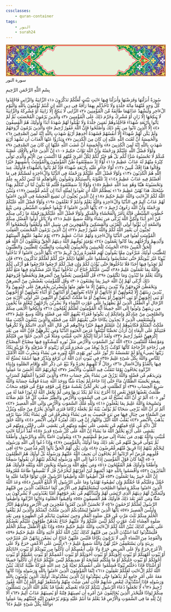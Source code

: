 ```yaml
---
cssclasses:
    - quran-container
tags:
    - النور
    - surah24
---
```

<div class="quran-container">
<span class="second-border"></span>
<span class="border"></span>
<div class="head-container">
<img src="https://raw.githubusercontent.com/LORDyyyyy/obsidian-the_quran_vault/main/src/webview/surah_head.png" height=100>
<div class="surah-name">
<span class="surah-name-fnt">سورة النور</span>
</div>
</div>
<div class="quran-content">
<div class="name-of-god"> <p> بِسْمِ اللَّهِ الرَّحْمَنِ الرَّحِيمِ </p></div>
<p>
<span class="sign" id="f1">سُورَةٌ أَنزَلْنَهَا وَفَرَضْنَهَا وَأَنزَلْنَا فِيهَا ءَايَتٍ بَيِّنَتٍ لَّعَلَّكُمْ تَذَكَّرُونَ <span>﴿</span>١<span>﴾</span></span>
<span class="sign" id="f2">الزَّانِيَةُ وَالزَّانِى فَاجْلِدُوا كُلَّ وَحِدٍ مِّنْهُمَا مِائَةَ جَلْدَةٍ وَلَا تَأْخُذْكُم بِهِمَا رَأْفَةٌ فِى دِينِ اللَّهِ إِن كُنتُمْ تُؤْمِنُونَ بِاللَّهِ وَالْيَوْمِ الْءَاخِرِ وَلْيَشْهَدْ عَذَابَهُمَا طَائِفَةٌ مِّنَ الْمُؤْمِنِينَ <span>﴿</span>٢<span>﴾</span></span>
<span class="sign" id="f3">الزَّانِى لَا يَنكِحُ إِلَّا زَانِيَةً أَوْ مُشْرِكَةً وَالزَّانِيَةُ لَا يَنكِحُهَا إِلَّا زَانٍ أَوْ مُشْرِكٌ وَحُرِّمَ ذَلِكَ عَلَى الْمُؤْمِنِينَ <span>﴿</span>٣<span>﴾</span></span>
<span class="sign" id="f4">وَالَّذِينَ يَرْمُونَ الْمُحْصَنَتِ ثُمَّ لَمْ يَأْتُوا بِأَرْبَعَةِ شُهَدَاءَ فَاجْلِدُوهُمْ ثَمَنِينَ جَلْدَةً وَلَا تَقْبَلُوا لَهُمْ شَهَدَةً أَبَدًا وَأُولَئِكَ هُمُ الْفَسِقُونَ <span>﴿</span>٤<span>﴾</span></span>
<span class="sign" id="f5">إِلَّا الَّذِينَ تَابُوا مِن بَعْدِ ذَلِكَ وَأَصْلَحُوا فَإِنَّ اللَّهَ غَفُورٌ رَّحِيمٌ <span>﴿</span>٥<span>﴾</span></span>
<span class="sign" id="f6">وَالَّذِينَ يَرْمُونَ أَزْوَجَهُمْ وَلَمْ يَكُن لَّهُمْ شُهَدَاءُ إِلَّا أَنفُسُهُمْ فَشَهَدَةُ أَحَدِهِمْ أَرْبَعُ شَهَدَتٍ بِاللَّهِ إِنَّهُ لَمِنَ الصَّدِقِينَ <span>﴿</span>٦<span>﴾</span></span>
<span class="sign" id="f7">وَالْخَمِسَةُ أَنَّ لَعْنَتَ اللَّهِ عَلَيْهِ إِن كَانَ مِنَ الْكَذِبِينَ <span>﴿</span>٧<span>﴾</span></span>
<span class="sign" id="f8">وَيَدْرَؤُا عَنْهَا الْعَذَابَ أَن تَشْهَدَ أَرْبَعَ شَهَدَتٍ بِاللَّهِ إِنَّهُ لَمِنَ الْكَذِبِينَ <span>﴿</span>٨<span>﴾</span></span>
<span class="sign" id="f9">وَالْخَمِسَةَ أَنَّ غَضَبَ اللَّهِ عَلَيْهَا إِن كَانَ مِنَ الصَّدِقِينَ <span>﴿</span>٩<span>﴾</span></span>
<span class="sign" id="f10">وَلَوْلَا فَضْلُ اللَّهِ عَلَيْكُمْ وَرَحْمَتُهُ وَأَنَّ اللَّهَ تَوَّابٌ حَكِيمٌ <span>﴿</span>١۰<span>﴾</span></span>
<span class="sign" id="f11">إِنَّ الَّذِينَ جَاءُو بِالْإِفْكِ عُصْبَةٌ مِّنكُمْ لَا تَحْسَبُوهُ شَرًّا لَّكُم بَلْ هُوَ خَيْرٌ لَّكُمْ لِكُلِّ امْرِئٍ مِّنْهُم مَّا اكْتَسَبَ مِنَ الْإِثْمِ وَالَّذِى تَوَلَّى كِبْرَهُ مِنْهُمْ لَهُ عَذَابٌ عَظِيمٌ <span>﴿</span>١١<span>﴾</span></span>
<span class="sign" id="f12">لَّوْلَا إِذْ سَمِعْتُمُوهُ ظَنَّ الْمُؤْمِنُونَ وَالْمُؤْمِنَتُ بِأَنفُسِهِمْ خَيْرًا وَقَالُوا هَذَا إِفْكٌ مُّبِينٌ <span>﴿</span>١٢<span>﴾</span></span>
<span class="sign" id="f13">لَّوْلَا جَاءُو عَلَيْهِ بِأَرْبَعَةِ شُهَدَاءَ فَإِذْ لَمْ يَأْتُوا بِالشُّهَدَاءِ فَأُولَئِكَ عِندَ اللَّهِ هُمُ الْكَذِبُونَ <span>﴿</span>١٣<span>﴾</span></span>
<span class="sign" id="f14">وَلَوْلَا فَضْلُ اللَّهِ عَلَيْكُمْ وَرَحْمَتُهُ فِى الدُّنْيَا وَالْءَاخِرَةِ لَمَسَّكُمْ فِى مَا أَفَضْتُمْ فِيهِ عَذَابٌ عَظِيمٌ <span>﴿</span>١٤<span>﴾</span></span>
<span class="sign" id="f15">إِذْ تَلَقَّوْنَهُ بِأَلْسِنَتِكُمْ وَتَقُولُونَ بِأَفْوَاهِكُم مَّا لَيْسَ لَكُم بِهِ عِلْمٌ وَتَحْسَبُونَهُ هَيِّنًا وَهُوَ عِندَ اللَّهِ عَظِيمٌ <span>﴿</span>١٥<span>﴾</span></span>
<span class="sign" id="f16">وَلَوْلَا إِذْ سَمِعْتُمُوهُ قُلْتُم مَّا يَكُونُ لَنَا أَن نَّتَكَلَّمَ بِهَذَا سُبْحَنَكَ هَذَا بُهْتَنٌ عَظِيمٌ <span>﴿</span>١٦<span>﴾</span></span>
<span class="sign" id="f17">يَعِظُكُمُ اللَّهُ أَن تَعُودُوا لِمِثْلِهِ أَبَدًا إِن كُنتُم مُّؤْمِنِينَ <span>﴿</span>١٧<span>﴾</span></span>
<span class="sign" id="f18">وَيُبَيِّنُ اللَّهُ لَكُمُ الْءَايَتِ وَاللَّهُ عَلِيمٌ حَكِيمٌ <span>﴿</span>١٨<span>﴾</span></span>
<span class="sign" id="f19">إِنَّ الَّذِينَ يُحِبُّونَ أَن تَشِيعَ الْفَحِشَةُ فِى الَّذِينَ ءَامَنُوا لَهُمْ عَذَابٌ أَلِيمٌ فِى الدُّنْيَا وَالْءَاخِرَةِ وَاللَّهُ يَعْلَمُ وَأَنتُمْ لَا تَعْلَمُونَ <span>﴿</span>١٩<span>﴾</span></span>
<span class="sign" id="f20">وَلَوْلَا فَضْلُ اللَّهِ عَلَيْكُمْ وَرَحْمَتُهُ وَأَنَّ اللَّهَ رَءُوفٌ رَّحِيمٌ <span>﴿</span>٢۰<span>﴾</span></span>
<span class="sign" id="f21">يَأَيُّهَا الَّذِينَ ءَامَنُوا لَا تَتَّبِعُوا خُطُوَتِ الشَّيْطَنِ وَمَن يَتَّبِعْ خُطُوَتِ الشَّيْطَنِ فَإِنَّهُ يَأْمُرُ بِالْفَحْشَاءِ وَالْمُنكَرِ وَلَوْلَا فَضْلُ اللَّهِ عَلَيْكُمْ وَرَحْمَتُهُ مَا زَكَى مِنكُم مِّنْ أَحَدٍ أَبَدًا وَلَكِنَّ اللَّهَ يُزَكِّى مَن يَشَاءُ وَاللَّهُ سَمِيعٌ عَلِيمٌ <span>﴿</span>٢١<span>﴾</span></span>
<span class="sign" id="f22">وَلَا يَأْتَلِ أُولُوا الْفَضْلِ مِنكُمْ وَالسَّعَةِ أَن يُؤْتُوا أُولِى الْقُرْبَى وَالْمَسَكِينَ وَالْمُهَجِرِينَ فِى سَبِيلِ اللَّهِ وَلْيَعْفُوا وَلْيَصْفَحُوا أَلَا تُحِبُّونَ أَن يَغْفِرَ اللَّهُ لَكُمْ وَاللَّهُ غَفُورٌ رَّحِيمٌ <span>﴿</span>٢٢<span>﴾</span></span>
<span class="sign" id="f23">إِنَّ الَّذِينَ يَرْمُونَ الْمُحْصَنَتِ الْغَفِلَتِ الْمُؤْمِنَتِ لُعِنُوا فِى الدُّنْيَا وَالْءَاخِرَةِ وَلَهُمْ عَذَابٌ عَظِيمٌ <span>﴿</span>٢٣<span>﴾</span></span>
<span class="sign" id="f24">يَوْمَ تَشْهَدُ عَلَيْهِمْ أَلْسِنَتُهُمْ وَأَيْدِيهِمْ وَأَرْجُلُهُم بِمَا كَانُوا يَعْمَلُونَ <span>﴿</span>٢٤<span>﴾</span></span>
<span class="sign" id="f25">يَوْمَئِذٍ يُوَفِّيهِمُ اللَّهُ دِينَهُمُ الْحَقَّ وَيَعْلَمُونَ أَنَّ اللَّهَ هُوَ الْحَقُّ الْمُبِينُ <span>﴿</span>٢٥<span>﴾</span></span>
<span class="sign" id="f26">الْخَبِيثَتُ لِلْخَبِيثِينَ وَالْخَبِيثُونَ لِلْخَبِيثَتِ وَالطَّيِّبَتُ لِلطَّيِّبِينَ وَالطَّيِّبُونَ لِلطَّيِّبَتِ أُولَئِكَ مُبَرَّءُونَ مِمَّا يَقُولُونَ لَهُم مَّغْفِرَةٌ وَرِزْقٌ كَرِيمٌ <span>﴿</span>٢٦<span>﴾</span></span>
<span class="sign" id="f27">يَأَيُّهَا الَّذِينَ ءَامَنُوا لَا تَدْخُلُوا بُيُوتًا غَيْرَ بُيُوتِكُمْ حَتَّى تَسْتَأْنِسُوا وَتُسَلِّمُوا عَلَى أَهْلِهَا ذَلِكُمْ خَيْرٌ لَّكُمْ لَعَلَّكُمْ تَذَكَّرُونَ <span>﴿</span>٢٧<span>﴾</span></span>
<span class="sign" id="f28">فَإِن لَّمْ تَجِدُوا فِيهَا أَحَدًا فَلَا تَدْخُلُوهَا حَتَّى يُؤْذَنَ لَكُمْ وَإِن قِيلَ لَكُمُ ارْجِعُوا فَارْجِعُوا هُوَ أَزْكَى لَكُمْ وَاللَّهُ بِمَا تَعْمَلُونَ عَلِيمٌ <span>﴿</span>٢٨<span>﴾</span></span>
<span class="sign" id="f29">لَّيْسَ عَلَيْكُمْ جُنَاحٌ أَن تَدْخُلُوا بُيُوتًا غَيْرَ مَسْكُونَةٍ فِيهَا مَتَعٌ لَّكُمْ وَاللَّهُ يَعْلَمُ مَا تُبْدُونَ وَمَا تَكْتُمُونَ <span>﴿</span>٢٩<span>﴾</span></span>
<span class="sign" id="f30">قُل لِّلْمُؤْمِنِينَ يَغُضُّوا مِنْ أَبْصَرِهِمْ وَيَحْفَظُوا فُرُوجَهُمْ ذَلِكَ أَزْكَى لَهُمْ إِنَّ اللَّهَ خَبِيرٌ بِمَا يَصْنَعُونَ <span>﴿</span>٣۰<span>﴾</span></span>
<span class="sign" id="f31">وَقُل لِّلْمُؤْمِنَتِ يَغْضُضْنَ مِنْ أَبْصَرِهِنَّ وَيَحْفَظْنَ فُرُوجَهُنَّ وَلَا يُبْدِينَ زِينَتَهُنَّ إِلَّا مَا ظَهَرَ مِنْهَا وَلْيَضْرِبْنَ بِخُمُرِهِنَّ عَلَى جُيُوبِهِنَّ وَلَا يُبْدِينَ زِينَتَهُنَّ إِلَّا لِبُعُولَتِهِنَّ أَوْ ءَابَائِهِنَّ أَوْ ءَابَاءِ بُعُولَتِهِنَّ أَوْ أَبْنَائِهِنَّ أَوْ أَبْنَاءِ بُعُولَتِهِنَّ أَوْ إِخْوَنِهِنَّ أَوْ بَنِى إِخْوَنِهِنَّ أَوْ بَنِى أَخَوَتِهِنَّ أَوْ نِسَائِهِنَّ أَوْ مَا مَلَكَتْ أَيْمَنُهُنَّ أَوِ التَّبِعِينَ غَيْرِ أُولِى الْإِرْبَةِ مِنَ الرِّجَالِ أَوِ الطِّفْلِ الَّذِينَ لَمْ يَظْهَرُوا عَلَى عَوْرَتِ النِّسَاءِ وَلَا يَضْرِبْنَ بِأَرْجُلِهِنَّ لِيُعْلَمَ مَا يُخْفِينَ مِن زِينَتِهِنَّ وَتُوبُوا إِلَى اللَّهِ جَمِيعًا أَيُّهَ الْمُؤْمِنُونَ لَعَلَّكُمْ تُفْلِحُونَ <span>﴿</span>٣١<span>﴾</span></span>
<span class="sign" id="f32">وَأَنكِحُوا الْأَيَمَى مِنكُمْ وَالصَّلِحِينَ مِنْ عِبَادِكُمْ وَإِمَائِكُمْ إِن يَكُونُوا فُقَرَاءَ يُغْنِهِمُ اللَّهُ مِن فَضْلِهِ وَاللَّهُ وَسِعٌ عَلِيمٌ <span>﴿</span>٣٢<span>﴾</span></span>
<span class="sign" id="f33">وَلْيَسْتَعْفِفِ الَّذِينَ لَا يَجِدُونَ نِكَاحًا حَتَّى يُغْنِيَهُمُ اللَّهُ مِن فَضْلِهِ وَالَّذِينَ يَبْتَغُونَ الْكِتَبَ مِمَّا مَلَكَتْ أَيْمَنُكُمْ فَكَاتِبُوهُمْ إِنْ عَلِمْتُمْ فِيهِمْ خَيْرًا وَءَاتُوهُم مِّن مَّالِ اللَّهِ الَّذِى ءَاتَىكُمْ وَلَا تُكْرِهُوا فَتَيَتِكُمْ عَلَى الْبِغَاءِ إِنْ أَرَدْنَ تَحَصُّنًا لِّتَبْتَغُوا عَرَضَ الْحَيَوةِ الدُّنْيَا وَمَن يُكْرِههُّنَّ فَإِنَّ اللَّهَ مِن بَعْدِ إِكْرَهِهِنَّ غَفُورٌ رَّحِيمٌ <span>﴿</span>٣٣<span>﴾</span></span>
<span class="sign" id="f34">وَلَقَدْ أَنزَلْنَا إِلَيْكُمْ ءَايَتٍ مُّبَيِّنَتٍ وَمَثَلًا مِّنَ الَّذِينَ خَلَوْا مِن قَبْلِكُمْ وَمَوْعِظَةً لِّلْمُتَّقِينَ <span>﴿</span>٣٤<span>﴾</span></span>
<span class="sign" id="f35">اللَّهُ نُورُ السَّمَوَتِ وَالْأَرْضِ مَثَلُ نُورِهِ كَمِشْكَوةٍ فِيهَا مِصْبَاحٌ الْمِصْبَاحُ فِى زُجَاجَةٍ الزُّجَاجَةُ كَأَنَّهَا كَوْكَبٌ دُرِّىٌّ يُوقَدُ مِن شَجَرَةٍ مُّبَرَكَةٍ زَيْتُونَةٍ لَّا شَرْقِيَّةٍ وَلَا غَرْبِيَّةٍ يَكَادُ زَيْتُهَا يُضِىءُ وَلَوْ لَمْ تَمْسَسْهُ نَارٌ نُّورٌ عَلَى نُورٍ يَهْدِى اللَّهُ لِنُورِهِ مَن يَشَاءُ وَيَضْرِبُ اللَّهُ الْأَمْثَلَ لِلنَّاسِ وَاللَّهُ بِكُلِّ شَىْءٍ عَلِيمٌ <span>﴿</span>٣٥<span>﴾</span></span>
<span class="sign" id="f36">فِى بُيُوتٍ أَذِنَ اللَّهُ أَن تُرْفَعَ وَيُذْكَرَ فِيهَا اسْمُهُ يُسَبِّحُ لَهُ فِيهَا بِالْغُدُوِّ وَالْءَاصَالِ <span>﴿</span>٣٦<span>﴾</span></span>
<span class="sign" id="f37">رِجَالٌ لَّا تُلْهِيهِمْ تِجَرَةٌ وَلَا بَيْعٌ عَن ذِكْرِ اللَّهِ وَإِقَامِ الصَّلَوةِ وَإِيتَاءِ الزَّكَوةِ يَخَافُونَ يَوْمًا تَتَقَلَّبُ فِيهِ الْقُلُوبُ وَالْأَبْصَرُ <span>﴿</span>٣٧<span>﴾</span></span>
<span class="sign" id="f38">لِيَجْزِيَهُمُ اللَّهُ أَحْسَنَ مَا عَمِلُوا وَيَزِيدَهُم مِّن فَضْلِهِ وَاللَّهُ يَرْزُقُ مَن يَشَاءُ بِغَيْرِ حِسَابٍ <span>﴿</span>٣٨<span>﴾</span></span>
<span class="sign" id="f39">وَالَّذِينَ كَفَرُوا أَعْمَلُهُمْ كَسَرَابٍ بِقِيعَةٍ يَحْسَبُهُ الظَّمَْٔانُ مَاءً حَتَّى إِذَا جَاءَهُ لَمْ يَجِدْهُ شَئًْا وَوَجَدَ اللَّهَ عِندَهُ فَوَفَّىهُ حِسَابَهُ وَاللَّهُ سَرِيعُ الْحِسَابِ <span>﴿</span>٣٩<span>﴾</span></span>
<span class="sign" id="f40">أَوْ كَظُلُمَتٍ فِى بَحْرٍ لُّجِّىٍّ يَغْشَىهُ مَوْجٌ مِّن فَوْقِهِ مَوْجٌ مِّن فَوْقِهِ سَحَابٌ ظُلُمَتٌ بَعْضُهَا فَوْقَ بَعْضٍ إِذَا أَخْرَجَ يَدَهُ لَمْ يَكَدْ يَرَىهَا وَمَن لَّمْ يَجْعَلِ اللَّهُ لَهُ نُورًا فَمَا لَهُ مِن نُّورٍ <span>﴿</span>٤۰<span>﴾</span></span>
<span class="sign" id="f41">أَلَمْ تَرَ أَنَّ اللَّهَ يُسَبِّحُ لَهُ مَن فِى السَّمَوَتِ وَالْأَرْضِ وَالطَّيْرُ صَفَّتٍ كُلٌّ قَدْ عَلِمَ صَلَاتَهُ وَتَسْبِيحَهُ وَاللَّهُ عَلِيمٌ بِمَا يَفْعَلُونَ <span>﴿</span>٤١<span>﴾</span></span>
<span class="sign" id="f42">وَلِلَّهِ مُلْكُ السَّمَوَتِ وَالْأَرْضِ وَإِلَى اللَّهِ الْمَصِيرُ <span>﴿</span>٤٢<span>﴾</span></span>
<span class="sign" id="f43">أَلَمْ تَرَ أَنَّ اللَّهَ يُزْجِى سَحَابًا ثُمَّ يُؤَلِّفُ بَيْنَهُ ثُمَّ يَجْعَلُهُ رُكَامًا فَتَرَى الْوَدْقَ يَخْرُجُ مِنْ خِلَلِهِ وَيُنَزِّلُ مِنَ السَّمَاءِ مِن جِبَالٍ فِيهَا مِن بَرَدٍ فَيُصِيبُ بِهِ مَن يَشَاءُ وَيَصْرِفُهُ عَن مَّن يَشَاءُ يَكَادُ سَنَا بَرْقِهِ يَذْهَبُ بِالْأَبْصَرِ <span>﴿</span>٤٣<span>﴾</span></span>
<span class="sign" id="f44">يُقَلِّبُ اللَّهُ الَّيْلَ وَالنَّهَارَ إِنَّ فِى ذَلِكَ لَعِبْرَةً لِّأُولِى الْأَبْصَرِ <span>﴿</span>٤٤<span>﴾</span></span>
<span class="sign" id="f45">وَاللَّهُ خَلَقَ كُلَّ دَابَّةٍ مِّن مَّاءٍ فَمِنْهُم مَّن يَمْشِى عَلَى بَطْنِهِ وَمِنْهُم مَّن يَمْشِى عَلَى رِجْلَيْنِ وَمِنْهُم مَّن يَمْشِى عَلَى أَرْبَعٍ يَخْلُقُ اللَّهُ مَا يَشَاءُ إِنَّ اللَّهَ عَلَى كُلِّ شَىْءٍ قَدِيرٌ <span>﴿</span>٤٥<span>﴾</span></span>
<span class="sign" id="f46">لَّقَدْ أَنزَلْنَا ءَايَتٍ مُّبَيِّنَتٍ وَاللَّهُ يَهْدِى مَن يَشَاءُ إِلَى صِرَطٍ مُّسْتَقِيمٍ <span>﴿</span>٤٦<span>﴾</span></span>
<span class="sign" id="f47">وَيَقُولُونَ ءَامَنَّا بِاللَّهِ وَبِالرَّسُولِ وَأَطَعْنَا ثُمَّ يَتَوَلَّى فَرِيقٌ مِّنْهُم مِّن بَعْدِ ذَلِكَ وَمَا أُولَئِكَ بِالْمُؤْمِنِينَ <span>﴿</span>٤٧<span>﴾</span></span>
<span class="sign" id="f48">وَإِذَا دُعُوا إِلَى اللَّهِ وَرَسُولِهِ لِيَحْكُمَ بَيْنَهُمْ إِذَا فَرِيقٌ مِّنْهُم مُّعْرِضُونَ <span>﴿</span>٤٨<span>﴾</span></span>
<span class="sign" id="f49">وَإِن يَكُن لَّهُمُ الْحَقُّ يَأْتُوا إِلَيْهِ مُذْعِنِينَ <span>﴿</span>٤٩<span>﴾</span></span>
<span class="sign" id="f50">أَفِى قُلُوبِهِم مَّرَضٌ أَمِ ارْتَابُوا أَمْ يَخَافُونَ أَن يَحِيفَ اللَّهُ عَلَيْهِمْ وَرَسُولُهُ بَلْ أُولَئِكَ هُمُ الظَّلِمُونَ <span>﴿</span>٥۰<span>﴾</span></span>
<span class="sign" id="f51">إِنَّمَا كَانَ قَوْلَ الْمُؤْمِنِينَ إِذَا دُعُوا إِلَى اللَّهِ وَرَسُولِهِ لِيَحْكُمَ بَيْنَهُمْ أَن يَقُولُوا سَمِعْنَا وَأَطَعْنَا وَأُولَئِكَ هُمُ الْمُفْلِحُونَ <span>﴿</span>٥١<span>﴾</span></span>
<span class="sign" id="f52">وَمَن يُطِعِ اللَّهَ وَرَسُولَهُ وَيَخْشَ اللَّهَ وَيَتَّقْهِ فَأُولَئِكَ هُمُ الْفَائِزُونَ <span>﴿</span>٥٢<span>﴾</span></span>
<span class="sign" id="f53">وَأَقْسَمُوا بِاللَّهِ جَهْدَ أَيْمَنِهِمْ لَئِنْ أَمَرْتَهُمْ لَيَخْرُجُنَّ قُل لَّا تُقْسِمُوا طَاعَةٌ مَّعْرُوفَةٌ إِنَّ اللَّهَ خَبِيرٌ بِمَا تَعْمَلُونَ <span>﴿</span>٥٣<span>﴾</span></span>
<span class="sign" id="f54">قُلْ أَطِيعُوا اللَّهَ وَأَطِيعُوا الرَّسُولَ فَإِن تَوَلَّوْا فَإِنَّمَا عَلَيْهِ مَا حُمِّلَ وَعَلَيْكُم مَّا حُمِّلْتُمْ وَإِن تُطِيعُوهُ تَهْتَدُوا وَمَا عَلَى الرَّسُولِ إِلَّا الْبَلَغُ الْمُبِينُ <span>﴿</span>٥٤<span>﴾</span></span>
<span class="sign" id="f55">وَعَدَ اللَّهُ الَّذِينَ ءَامَنُوا مِنكُمْ وَعَمِلُوا الصَّلِحَتِ لَيَسْتَخْلِفَنَّهُمْ فِى الْأَرْضِ كَمَا اسْتَخْلَفَ الَّذِينَ مِن قَبْلِهِمْ وَلَيُمَكِّنَنَّ لَهُمْ دِينَهُمُ الَّذِى ارْتَضَى لَهُمْ وَلَيُبَدِّلَنَّهُم مِّن بَعْدِ خَوْفِهِمْ أَمْنًا يَعْبُدُونَنِى لَا يُشْرِكُونَ بِى شَئًْا وَمَن كَفَرَ بَعْدَ ذَلِكَ فَأُولَئِكَ هُمُ الْفَسِقُونَ <span>﴿</span>٥٥<span>﴾</span></span>
<span class="sign" id="f56">وَأَقِيمُوا الصَّلَوةَ وَءَاتُوا الزَّكَوةَ وَأَطِيعُوا الرَّسُولَ لَعَلَّكُمْ تُرْحَمُونَ <span>﴿</span>٥٦<span>﴾</span></span>
<span class="sign" id="f57">لَا تَحْسَبَنَّ الَّذِينَ كَفَرُوا مُعْجِزِينَ فِى الْأَرْضِ وَمَأْوَىهُمُ النَّارُ وَلَبِئْسَ الْمَصِيرُ <span>﴿</span>٥٧<span>﴾</span></span>
<span class="sign" id="f58">يَأَيُّهَا الَّذِينَ ءَامَنُوا لِيَسْتَْٔذِنكُمُ الَّذِينَ مَلَكَتْ أَيْمَنُكُمْ وَالَّذِينَ لَمْ يَبْلُغُوا الْحُلُمَ مِنكُمْ ثَلَثَ مَرَّتٍ مِّن قَبْلِ صَلَوةِ الْفَجْرِ وَحِينَ تَضَعُونَ ثِيَابَكُم مِّنَ الظَّهِيرَةِ وَمِن بَعْدِ صَلَوةِ الْعِشَاءِ ثَلَثُ عَوْرَتٍ لَّكُمْ لَيْسَ عَلَيْكُمْ وَلَا عَلَيْهِمْ جُنَاحٌ بَعْدَهُنَّ طَوَّفُونَ عَلَيْكُم بَعْضُكُمْ عَلَى بَعْضٍ كَذَلِكَ يُبَيِّنُ اللَّهُ لَكُمُ الْءَايَتِ وَاللَّهُ عَلِيمٌ حَكِيمٌ <span>﴿</span>٥٨<span>﴾</span></span>
<span class="sign" id="f59">وَإِذَا بَلَغَ الْأَطْفَلُ مِنكُمُ الْحُلُمَ فَلْيَسْتَْٔذِنُوا كَمَا اسْتَْٔذَنَ الَّذِينَ مِن قَبْلِهِمْ كَذَلِكَ يُبَيِّنُ اللَّهُ لَكُمْ ءَايَتِهِ وَاللَّهُ عَلِيمٌ حَكِيمٌ <span>﴿</span>٥٩<span>﴾</span></span>
<span class="sign" id="f60">وَالْقَوَعِدُ مِنَ النِّسَاءِ الَّتِى لَا يَرْجُونَ نِكَاحًا فَلَيْسَ عَلَيْهِنَّ جُنَاحٌ أَن يَضَعْنَ ثِيَابَهُنَّ غَيْرَ مُتَبَرِّجَتٍ بِزِينَةٍ وَأَن يَسْتَعْفِفْنَ خَيْرٌ لَّهُنَّ وَاللَّهُ سَمِيعٌ عَلِيمٌ <span>﴿</span>٦۰<span>﴾</span></span>
<span class="sign" id="f61">لَّيْسَ عَلَى الْأَعْمَى حَرَجٌ وَلَا عَلَى الْأَعْرَجِ حَرَجٌ وَلَا عَلَى الْمَرِيضِ حَرَجٌ وَلَا عَلَى أَنفُسِكُمْ أَن تَأْكُلُوا مِن بُيُوتِكُمْ أَوْ بُيُوتِ ءَابَائِكُمْ أَوْ بُيُوتِ أُمَّهَتِكُمْ أَوْ بُيُوتِ إِخْوَنِكُمْ أَوْ بُيُوتِ أَخَوَتِكُمْ أَوْ بُيُوتِ أَعْمَمِكُمْ أَوْ بُيُوتِ عَمَّتِكُمْ أَوْ بُيُوتِ أَخْوَلِكُمْ أَوْ بُيُوتِ خَلَتِكُمْ أَوْ مَا مَلَكْتُم مَّفَاتِحَهُ أَوْ صَدِيقِكُمْ لَيْسَ عَلَيْكُمْ جُنَاحٌ أَن تَأْكُلُوا جَمِيعًا أَوْ أَشْتَاتًا فَإِذَا دَخَلْتُم بُيُوتًا فَسَلِّمُوا عَلَى أَنفُسِكُمْ تَحِيَّةً مِّنْ عِندِ اللَّهِ مُبَرَكَةً طَيِّبَةً كَذَلِكَ يُبَيِّنُ اللَّهُ لَكُمُ الْءَايَتِ لَعَلَّكُمْ تَعْقِلُونَ <span>﴿</span>٦١<span>﴾</span></span>
<span class="sign" id="f62">إِنَّمَا الْمُؤْمِنُونَ الَّذِينَ ءَامَنُوا بِاللَّهِ وَرَسُولِهِ وَإِذَا كَانُوا مَعَهُ عَلَى أَمْرٍ جَامِعٍ لَّمْ يَذْهَبُوا حَتَّى يَسْتَْٔذِنُوهُ إِنَّ الَّذِينَ يَسْتَْٔذِنُونَكَ أُولَئِكَ الَّذِينَ يُؤْمِنُونَ بِاللَّهِ وَرَسُولِهِ فَإِذَا اسْتَْٔذَنُوكَ لِبَعْضِ شَأْنِهِمْ فَأْذَن لِّمَن شِئْتَ مِنْهُمْ وَاسْتَغْفِرْ لَهُمُ اللَّهَ إِنَّ اللَّهَ غَفُورٌ رَّحِيمٌ <span>﴿</span>٦٢<span>﴾</span></span>
<span class="sign" id="f63">لَّا تَجْعَلُوا دُعَاءَ الرَّسُولِ بَيْنَكُمْ كَدُعَاءِ بَعْضِكُم بَعْضًا قَدْ يَعْلَمُ اللَّهُ الَّذِينَ يَتَسَلَّلُونَ مِنكُمْ لِوَاذًا فَلْيَحْذَرِ الَّذِينَ يُخَالِفُونَ عَنْ أَمْرِهِ أَن تُصِيبَهُمْ فِتْنَةٌ أَوْ يُصِيبَهُمْ عَذَابٌ أَلِيمٌ <span>﴿</span>٦٣<span>﴾</span></span>
<span class="sign" id="f64">أَلَا إِنَّ لِلَّهِ مَا فِى السَّمَوَتِ وَالْأَرْضِ قَدْ يَعْلَمُ مَا أَنتُمْ عَلَيْهِ وَيَوْمَ يُرْجَعُونَ إِلَيْهِ فَيُنَبِّئُهُم بِمَا عَمِلُوا وَاللَّهُ بِكُلِّ شَىْءٍ عَلِيمٌ <span>﴿</span>٦٤<span>﴾</span></span>

</p>
</div>
<span class="border" style="margin-top:25px;"></span>
<span class="second-border-bottom"></span>
</div>
